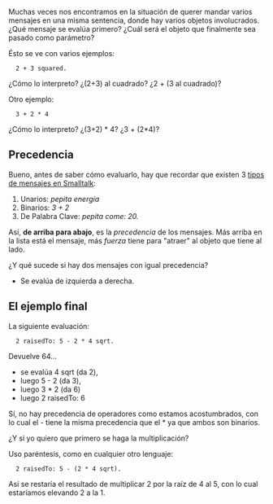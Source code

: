 Muchas veces nos encontramos en la situación de querer mandar varios mensajes en una misma sentencia, donde hay varios objetos involucrados. ¿Qué mensaje se evalúa primero? ¿Cuál será el objeto que finalmente sea pasado como parámetro?

Ésto se ve con varios ejemplos:

`  2 + 3 squared.`

¿Cómo lo interpreto? ¿(2+3) al cuadrado? ¿2 + (3 al cuadrado)?

Otro ejemplo:

`  3 + 2 * 4`

¿Cómo lo interpreto? ¿(3+2) \* 4? ¿3 + (2\*4)?

Precedencia
-----------

Bueno, antes de saber cómo evaluarlo, hay que recordar que existen 3 [tipos de mensajes en Smalltalk](tipos-de-mensajes-en-smalltalk.html):

1.  Unarios: *pepita energía*
2.  Binarios: *3 + 2*
3.  De Palabra Clave: *pepita come: 20.*

Así, **de arriba para abajo**, es la *precedencia* de los mensajes. Más arriba en la lista está el mensaje, más *fuerza* tiene para "atraer" al objeto que tiene al lado.

¿Y qué sucede si hay dos mensajes con igual precedencia?

-   Se evalúa de izquierda a derecha.

El ejemplo final
----------------

La siguiente evaluación:

`  2 raisedTo: 5 - 2 * 4 sqrt.   `

Devuelve 64...

-   se evalúa 4 sqrt (da 2),
-   luego 5 - 2 (da 3),
-   luego 3 \* 2 (da 6)
-   luego 2 raisedTo: 6

Sí, no hay precedencia de operadores como estamos acostumbrados, con lo cual el - tiene la misma precedencia que el \* ya que ambos son binarios.

¿Y si yo quiero que primero se haga la multiplicación?

Uso paréntesis, como en cualquier otro lenguaje:

`  2 raisedTo: 5 - (2 * 4 sqrt). `

Así se restaría el resultado de multiplicar 2 por la raíz de 4 al 5, con lo cual estaríamos elevando 2 a la 1.
